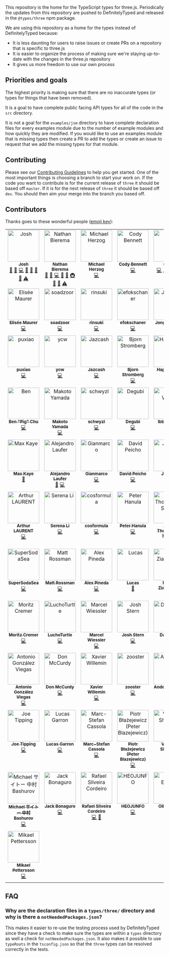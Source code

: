 This repository is the home for the TypeScript types for three.js. Periodically the updates from this repository are pushed to DefinitelyTyped and released in the `@types/three` npm package.

We are using this repository as a home for the types instead of DefinitelyTyped because:

-   It is less daunting for users to raise issues or create PRs on a repository that is specific to three.js
-   It is easier to organize the process of making sure we're staying up-to-date with the changes in the three.js repository
-   It gives us more freedom to use our own process

## Priorities and goals

The highest priority is making sure that there are no inaccurate types (or types for things that have been removed).

It is a goal to have complete public facing API types for all of the code in the `src` directory.

It is not a goal for the `examples/jsm` directory to have complete declaration files for every examples module due to the number of example modules and how quickly they are modified. If you would like to use an examples module that is missing types then create a PR to add the types or create an issue to request that we add the missing types for that module.

## Contributing

Please see our [Contributing Guidelines](https://github.com/three-types/three-ts-types/blob/master/CONTRIBUTING.md) to help you get started. One of the most important things is choosing a branch to start your work on. If the code you want to contribute is for the current release of `three` it should be based off `master`. If it is for the next release of `three` it should be based off `dev`. You should then aim your merge into the branch you based off.

## Contributors

Thanks goes to these wonderful people ([emoji key](https://allcontributors.org/docs/en/emoji-key)):

<!-- ALL-CONTRIBUTORS-LIST:START - Do not remove or modify this section -->
<!-- prettier-ignore-start -->
<!-- markdownlint-disable -->
<table>
  <tbody>
    <tr>
      <td align="center" valign="top" width="14.28%"><a href="https://github.com/joshuaellis"><img src="https://avatars.githubusercontent.com/u/37798644?v=4?s=100" width="100px;" alt="Josh"/><br /><sub><b>Josh</b></sub></a><br /><a href="#question-joshuaellis" title="Answering Questions">💬</a> <a href="https://github.com/three-types/three-ts-types/issues?q=author%3Ajoshuaellis" title="Bug reports">🐛</a> <a href="https://github.com/three-types/three-ts-types/commits?author=joshuaellis" title="Code">💻</a> <a href="https://github.com/three-types/three-ts-types/commits?author=joshuaellis" title="Documentation">📖</a> <a href="#ideas-joshuaellis" title="Ideas, Planning, & Feedback">🤔</a> <a href="#maintenance-joshuaellis" title="Maintenance">🚧</a> <a href="https://github.com/three-types/three-ts-types/pulls?q=is%3Apr+reviewed-by%3Ajoshuaellis" title="Reviewed Pull Requests">👀</a> <a href="https://github.com/three-types/three-ts-types/commits?author=joshuaellis" title="Tests">⚠️</a></td>
      <td align="center" valign="top" width="14.28%"><a href="https://github.com/Methuselah96"><img src="https://avatars.githubusercontent.com/u/693755?v=4?s=100" width="100px;" alt="Nathan Bierema"/><br /><sub><b>Nathan Bierema</b></sub></a><br /><a href="#question-Methuselah96" title="Answering Questions">💬</a> <a href="https://github.com/three-types/three-ts-types/issues?q=author%3AMethuselah96" title="Bug reports">🐛</a> <a href="https://github.com/three-types/three-ts-types/commits?author=Methuselah96" title="Code">💻</a> <a href="https://github.com/three-types/three-ts-types/commits?author=Methuselah96" title="Documentation">📖</a> <a href="#ideas-Methuselah96" title="Ideas, Planning, & Feedback">🤔</a> <a href="#infra-Methuselah96" title="Infrastructure (Hosting, Build-Tools, etc)">🚇</a> <a href="#maintenance-Methuselah96" title="Maintenance">🚧</a> <a href="https://github.com/three-types/three-ts-types/pulls?q=is%3Apr+reviewed-by%3AMethuselah96" title="Reviewed Pull Requests">👀</a> <a href="https://github.com/three-types/three-ts-types/commits?author=Methuselah96" title="Tests">⚠️</a></td>
      <td align="center" valign="top" width="14.28%"><a href="https://human-interactive.org"><img src="https://avatars.githubusercontent.com/u/12612165?v=4?s=100" width="100px;" alt="Michael Herzog"/><br /><sub><b>Michael Herzog</b></sub></a><br /><a href="https://github.com/three-types/three-ts-types/commits?author=Mugen87" title="Code">💻</a></td>
      <td align="center" valign="top" width="14.28%"><a href="https://github.com/CodyJasonBennett"><img src="https://avatars.githubusercontent.com/u/23324155?v=4?s=100" width="100px;" alt="Cody Bennett"/><br /><sub><b>Cody Bennett</b></sub></a><br /><a href="https://github.com/three-types/three-ts-types/commits?author=CodyJasonBennett" title="Code">💻</a></td>
      <td align="center" valign="top" width="14.28%"><a href="http://0b5vr.github.io/"><img src="https://avatars.githubusercontent.com/u/7824814?v=4?s=100" width="100px;" alt="0b5vr"/><br /><sub><b>0b5vr</b></sub></a><br /><a href="https://github.com/three-types/three-ts-types/commits?author=0b5vr" title="Code">💻</a> <a href="https://github.com/three-types/three-ts-types/commits?author=0b5vr" title="Tests">⚠️</a> <a href="#maintenance-0b5vr" title="Maintenance">🚧</a> <a href="https://github.com/three-types/three-ts-types/pulls?q=is%3Apr+reviewed-by%3A0b5vr" title="Reviewed Pull Requests">👀</a> <a href="https://github.com/three-types/three-ts-types/issues?q=author%3A0b5vr" title="Bug reports">🐛</a></td>
      <td align="center" valign="top" width="14.28%"><a href="https://stackoverflow.com/users/2608515/marquizzo"><img src="https://avatars.githubusercontent.com/u/7864858?v=4?s=100" width="100px;" alt="Marquizzo"/><br /><sub><b>Marquizzo</b></sub></a><br /><a href="https://github.com/three-types/three-ts-types/commits?author=marquizzo" title="Code">💻</a></td>
      <td align="center" valign="top" width="14.28%"><a href="https://github.com/khum08"><img src="https://avatars.githubusercontent.com/u/32336026?v=4?s=100" width="100px;" alt="Yuanzk"/><br /><sub><b>Yuanzk</b></sub></a><br /><a href="https://github.com/three-types/three-ts-types/commits?author=khum08" title="Code">💻</a></td>
    </tr>
    <tr>
      <td align="center" valign="top" width="14.28%"><a href="http://sparklinlabs.com/"><img src="https://avatars.githubusercontent.com/u/446986?v=4?s=100" width="100px;" alt="Elisée Maurer"/><br /><sub><b>Elisée Maurer</b></sub></a><br /><a href="https://github.com/three-types/three-ts-types/commits?author=elisee" title="Code">💻</a></td>
      <td align="center" valign="top" width="14.28%"><a href="https://github.com/soadzoor"><img src="https://avatars.githubusercontent.com/u/10392261?v=4?s=100" width="100px;" alt="soadzoor"/><br /><sub><b>soadzoor</b></sub></a><br /><a href="https://github.com/three-types/three-ts-types/commits?author=soadzoor" title="Code">💻</a></td>
      <td align="center" valign="top" width="14.28%"><a href="https://github.com/rinsuki"><img src="https://avatars.githubusercontent.com/u/6533808?v=4?s=100" width="100px;" alt="rinsuki"/><br /><sub><b>rinsuki</b></sub></a><br /><a href="https://github.com/three-types/three-ts-types/commits?author=rinsuki" title="Code">💻</a></td>
      <td align="center" valign="top" width="14.28%"><a href="https://github.com/efokschaner"><img src="https://avatars.githubusercontent.com/u/1409112?v=4?s=100" width="100px;" alt="efokschaner"/><br /><sub><b>efokschaner</b></sub></a><br /><a href="https://github.com/three-types/three-ts-types/commits?author=efokschaner" title="Code">💻</a></td>
      <td align="center" valign="top" width="14.28%"><a href="https://github.com/Jhuni0123"><img src="https://avatars.githubusercontent.com/u/16764073?v=4?s=100" width="100px;" alt="Jonghun Park"/><br /><sub><b>Jonghun Park</b></sub></a><br /><a href="https://github.com/three-types/three-ts-types/commits?author=Jhuni0123" title="Code">💻</a></td>
      <td align="center" valign="top" width="14.28%"><a href="https://github.com/sjpt"><img src="https://avatars.githubusercontent.com/u/4954988?v=4?s=100" width="100px;" alt="sjpt"/><br /><sub><b>sjpt</b></sub></a><br /><a href="https://github.com/three-types/three-ts-types/commits?author=sjpt" title="Code">💻</a></td>
      <td align="center" valign="top" width="14.28%"><a href="https://github.com/Michsior14"><img src="https://avatars.githubusercontent.com/u/1410035?v=4?s=100" width="100px;" alt="Michał Mrozek"/><br /><sub><b>Michał Mrozek</b></sub></a><br /><a href="https://github.com/three-types/three-ts-types/commits?author=Michsior14" title="Code">💻</a></td>
    </tr>
    <tr>
      <td align="center" valign="top" width="14.28%"><a href="https://puxiao.com"><img src="https://avatars.githubusercontent.com/u/3401635?v=4?s=100" width="100px;" alt="puxiao"/><br /><sub><b>puxiao</b></sub></a><br /><a href="https://github.com/three-types/three-ts-types/commits?author=puxiao" title="Code">💻</a></td>
      <td align="center" valign="top" width="14.28%"><a href="https://github.com/ycw"><img src="https://avatars.githubusercontent.com/u/1063018?v=4?s=100" width="100px;" alt="ycw"/><br /><sub><b>ycw</b></sub></a><br /><a href="https://github.com/three-types/three-ts-types/commits?author=ycw" title="Code">💻</a></td>
      <td align="center" valign="top" width="14.28%"><a href="https://github.com/Jazcash"><img src="https://avatars.githubusercontent.com/u/1434248?v=4?s=100" width="100px;" alt="Jazcash"/><br /><sub><b>Jazcash</b></sub></a><br /><a href="https://github.com/three-types/three-ts-types/commits?author=Jazcash" title="Code">💻</a></td>
      <td align="center" valign="top" width="14.28%"><a href="https://bjornstar.com/"><img src="https://avatars.githubusercontent.com/u/20630?v=4?s=100" width="100px;" alt="Bjorn Stromberg"/><br /><sub><b>Bjorn Stromberg</b></sub></a><br /><a href="https://github.com/three-types/three-ts-types/commits?author=bjornstar" title="Code">💻</a></td>
      <td align="center" valign="top" width="14.28%"><a href="https://github.com/happy-turtle"><img src="https://avatars.githubusercontent.com/u/18415215?v=4?s=100" width="100px;" alt="HappyTurtle"/><br /><sub><b>HappyTurtle</b></sub></a><br /><a href="https://github.com/three-types/three-ts-types/commits?author=happy-turtle" title="Code">💻</a></td>
      <td align="center" valign="top" width="14.28%"><a href="https://studio.did0es.me/"><img src="https://avatars.githubusercontent.com/u/38882716?v=4?s=100" width="100px;" alt="Shuta Hirai"/><br /><sub><b>Shuta Hirai</b></sub></a><br /><a href="https://github.com/three-types/three-ts-types/commits?author=shuta13" title="Code">💻</a></td>
      <td align="center" valign="top" width="14.28%"><a href="https://github.com/servinlp"><img src="https://avatars.githubusercontent.com/u/7222029?v=4?s=100" width="100px;" alt="Servin Nissen"/><br /><sub><b>Servin Nissen</b></sub></a><br /><a href="https://github.com/three-types/three-ts-types/commits?author=servinlp" title="Code">💻</a></td>
    </tr>
    <tr>
      <td align="center" valign="top" width="14.28%"><a href="https://benpigchu.com/"><img src="https://avatars.githubusercontent.com/u/9023067?v=4?s=100" width="100px;" alt="Ben "Pig" Chu"/><br /><sub><b>Ben "Pig" Chu</b></sub></a><br /><a href="https://github.com/three-types/three-ts-types/commits?author=benpigchu" title="Code">💻</a></td>
      <td align="center" valign="top" width="14.28%"><a href="https://github.com/woo-cie"><img src="https://avatars.githubusercontent.com/u/24642989?v=4?s=100" width="100px;" alt="Makoto Yamada"/><br /><sub><b>Makoto Yamada</b></sub></a><br /><a href="https://github.com/three-types/three-ts-types/commits?author=woo-cie" title="Code">💻</a></td>
      <td align="center" valign="top" width="14.28%"><a href="https://github.com/schwyzl"><img src="https://avatars.githubusercontent.com/u/1556979?v=4?s=100" width="100px;" alt="schwyzl"/><br /><sub><b>schwyzl</b></sub></a><br /><a href="https://github.com/three-types/three-ts-types/commits?author=schwyzl" title="Code">💻</a></td>
      <td align="center" valign="top" width="14.28%"><a href="https://github.com/Degubi"><img src="https://avatars.githubusercontent.com/u/13366932?v=4?s=100" width="100px;" alt="Degubi"/><br /><sub><b>Degubi</b></sub></a><br /><a href="https://github.com/three-types/three-ts-types/commits?author=Degubi" title="Code">💻</a></td>
      <td align="center" valign="top" width="14.28%"><a href="https://github.com/WCWedin"><img src="https://avatars.githubusercontent.com/u/110730?v=4?s=100" width="100px;" alt="Ibby Wedin"/><br /><sub><b>Ibby Wedin</b></sub></a><br /><a href="https://github.com/three-types/three-ts-types/commits?author=WCWedin" title="Code">💻</a></td>
      <td align="center" valign="top" width="14.28%"><a href="https://github.com/dbuck"><img src="https://avatars.githubusercontent.com/u/983807?v=4?s=100" width="100px;" alt="dbuck"/><br /><sub><b>dbuck</b></sub></a><br /><a href="https://github.com/three-types/three-ts-types/commits?author=dbuck" title="Code">💻</a></td>
      <td align="center" valign="top" width="14.28%"><a href="https://github.com/robertlong"><img src="https://avatars.githubusercontent.com/u/1753624?v=4?s=100" width="100px;" alt="Robert Long"/><br /><sub><b>Robert Long</b></sub></a><br /><a href="https://github.com/three-types/three-ts-types/commits?author=robertlong" title="Code">💻</a></td>
    </tr>
    <tr>
      <td align="center" valign="top" width="14.28%"><a href="https://xk.io/"><img src="https://avatars.githubusercontent.com/u/1046448?v=4?s=100" width="100px;" alt="Max Kaye"/><br /><sub><b>Max Kaye</b></sub></a><br /><a href="https://github.com/three-types/three-ts-types/commits?author=XertroV" title="Documentation">📖</a></td>
      <td align="center" valign="top" width="14.28%"><a href="https://github.com/LauferAlex"><img src="https://avatars.githubusercontent.com/u/86115165?v=4?s=100" width="100px;" alt="Alejandro Laufer"/><br /><sub><b>Alejandro Laufer</b></sub></a><br /><a href="https://github.com/three-types/three-ts-types/issues?q=author%3ALauferAlex" title="Bug reports">🐛</a> <a href="https://github.com/three-types/three-ts-types/commits?author=LauferAlex" title="Code">💻</a></td>
      <td align="center" valign="top" width="14.28%"><a href="https://twitter.com/ggsimm"><img src="https://avatars.githubusercontent.com/u/1862172?v=4?s=100" width="100px;" alt="Gianmarco"/><br /><sub><b>Gianmarco</b></sub></a><br /><a href="https://github.com/three-types/three-ts-types/commits?author=gsimone" title="Code">💻</a></td>
      <td align="center" valign="top" width="14.28%"><a href="https://davidpeicho.github.io/"><img src="https://avatars.githubusercontent.com/u/8783766?v=4?s=100" width="100px;" alt="David Peicho"/><br /><sub><b>David Peicho</b></sub></a><br /><a href="https://github.com/three-types/three-ts-types/commits?author=DavidPeicho" title="Code">💻</a></td>
      <td align="center" valign="top" width="14.28%"><a href="https://github.com/trusktr"><img src="https://avatars.githubusercontent.com/u/297678?v=4?s=100" width="100px;" alt="Joe Pea"/><br /><sub><b>Joe Pea</b></sub></a><br /><a href="https://github.com/three-types/three-ts-types/commits?author=trusktr" title="Code">💻</a></td>
      <td align="center" valign="top" width="14.28%"><a href="https://subho57.github.io"><img src="https://avatars.githubusercontent.com/u/98544661?v=4?s=100" width="100px;" alt="Subhankar Pal"/><br /><sub><b>Subhankar Pal</b></sub></a><br /><a href="https://github.com/three-types/three-ts-types/commits?author=subhankar-trisetra" title="Code">💻</a></td>
      <td align="center" valign="top" width="14.28%"><a href="http://www.seanmcbeth.com/"><img src="https://avatars.githubusercontent.com/u/298046?v=4?s=100" width="100px;" alt="Sean T. McBeth"/><br /><sub><b>Sean T. McBeth</b></sub></a><br /><a href="https://github.com/three-types/three-ts-types/commits?author=capnmidnight" title="Code">💻</a></td>
    </tr>
    <tr>
      <td align="center" valign="top" width="14.28%"><a href="https://github.com/atulrnt"><img src="https://avatars.githubusercontent.com/u/894203?v=4?s=100" width="100px;" alt="Arthur LAURENT"/><br /><sub><b>Arthur LAURENT</b></sub></a><br /><a href="https://github.com/three-types/three-ts-types/commits?author=atulrnt" title="Code">💻</a></td>
      <td align="center" valign="top" width="14.28%"><a href="https://github.com/serenayl"><img src="https://avatars.githubusercontent.com/u/12814119?v=4?s=100" width="100px;" alt="Serena Li"/><br /><sub><b>Serena Li</b></sub></a><br /><a href="https://github.com/three-types/three-ts-types/commits?author=serenayl" title="Code">💻</a></td>
      <td align="center" valign="top" width="14.28%"><a href="https://github.com/cosformula"><img src="https://avatars.githubusercontent.com/u/18232501?v=4?s=100" width="100px;" alt="cosformula"/><br /><sub><b>cosformula</b></sub></a><br /><a href="https://github.com/three-types/three-ts-types/commits?author=cosformula" title="Code">💻</a></td>
      <td align="center" valign="top" width="14.28%"><a href="https://github.com/miko3k"><img src="https://avatars.githubusercontent.com/u/8658482?v=4?s=100" width="100px;" alt="Peter Hanula"/><br /><sub><b>Peter Hanula</b></sub></a><br /><a href="https://github.com/three-types/three-ts-types/commits?author=miko3k" title="Code">💻</a></td>
      <td align="center" valign="top" width="14.28%"><a href="https://github.com/MysteryBlokHed"><img src="https://avatars.githubusercontent.com/u/13910387?v=4?s=100" width="100px;" alt="Adam Thompson-Sharpe"/><br /><sub><b>Adam Thompson-Sharpe</b></sub></a><br /><a href="https://github.com/three-types/three-ts-types/commits?author=MysteryBlokHed" title="Code">💻</a></td>
      <td align="center" valign="top" width="14.28%"><a href="https://www.youtube.com/c/noname0310"><img src="https://avatars.githubusercontent.com/u/48761044?v=4?s=100" width="100px;" alt="noname"/><br /><sub><b>noname</b></sub></a><br /><a href="https://github.com/three-types/three-ts-types/commits?author=noname0310" title="Code">💻</a></td>
      <td align="center" valign="top" width="14.28%"><a href="https://github.com/grschafer"><img src="https://avatars.githubusercontent.com/u/694225?v=4?s=100" width="100px;" alt="Greg Schafer"/><br /><sub><b>Greg Schafer</b></sub></a><br /><a href="https://github.com/three-types/three-ts-types/commits?author=grschafer" title="Code">💻</a></td>
    </tr>
    <tr>
      <td align="center" valign="top" width="14.28%"><a href="https://github.com/SuperSodaSea"><img src="https://avatars.githubusercontent.com/u/8724868?v=4?s=100" width="100px;" alt="SuperSodaSea"/><br /><sub><b>SuperSodaSea</b></sub></a><br /><a href="https://github.com/three-types/three-ts-types/commits?author=SuperSodaSea" title="Code">💻</a></td>
      <td align="center" valign="top" width="14.28%"><a href="https://github.com/mattrossman"><img src="https://avatars.githubusercontent.com/u/22670878?v=4?s=100" width="100px;" alt="Matt Rossman"/><br /><sub><b>Matt Rossman</b></sub></a><br /><a href="https://github.com/three-types/three-ts-types/commits?author=mattrossman" title="Code">💻</a></td>
      <td align="center" valign="top" width="14.28%"><a href="https://github.com/imbateam-gg/titan-reactor"><img src="https://avatars.githubusercontent.com/u/586716?v=4?s=100" width="100px;" alt="Alex Pineda"/><br /><sub><b>Alex Pineda</b></sub></a><br /><a href="https://github.com/three-types/three-ts-types/commits?author=alexpineda" title="Code">💻</a></td>
      <td align="center" valign="top" width="14.28%"><a href="https://draichiboard.vercel.app/"><img src="https://avatars.githubusercontent.com/u/19378148?v=4?s=100" width="100px;" alt="Lucas"/><br /><sub><b>Lucas</b></sub></a><br /><a href="https://github.com/three-types/three-ts-types/commits?author=Draichi" title="Documentation">📖</a></td>
      <td align="center" valign="top" width="14.28%"><a href="https://github.com/mz8i"><img src="https://avatars.githubusercontent.com/u/36160844?v=4?s=100" width="100px;" alt="Maciej Ziarkowski"/><br /><sub><b>Maciej Ziarkowski</b></sub></a><br /><a href="https://github.com/three-types/three-ts-types/commits?author=mz8i" title="Code">💻</a></td>
      <td align="center" valign="top" width="14.28%"><a href="https://github.com/Suprhimp"><img src="https://avatars.githubusercontent.com/u/73486185?v=4?s=100" width="100px;" alt="Suprhimp"/><br /><sub><b>Suprhimp</b></sub></a><br /><a href="https://github.com/three-types/three-ts-types/commits?author=Suprhimp" title="Code">💻</a></td>
      <td align="center" valign="top" width="14.28%"><a href="https://www.stephenli.ca/"><img src="https://avatars.githubusercontent.com/u/458691?v=4?s=100" width="100px;" alt="Stephen Li"/><br /><sub><b>Stephen Li</b></sub></a><br /><a href="https://github.com/three-types/three-ts-types/commits?author=Trinovantes" title="Code">💻</a></td>
    </tr>
    <tr>
      <td align="center" valign="top" width="14.28%"><a href="https://github.com/autonomobil"><img src="https://avatars.githubusercontent.com/u/31781343?s=96&v=4?s=100" width="100px;" alt="Moritz Cremer"/><br /><sub><b>Moritz Cremer</b></sub></a><br /><a href="https://github.com/three-types/three-ts-types/commits?author=autonomobil" title="Code">💻</a></td>
      <td align="center" valign="top" width="14.28%"><a href="https://github.com/LuchoTurtle"><img src="https://avatars.githubusercontent.com/u/17494745?v=4?s=100" width="100px;" alt="LuchoTurtle"/><br /><sub><b>LuchoTurtle</b></sub></a><br /><a href="https://github.com/three-types/three-ts-types/commits?author=LuchoTurtle" title="Code">💻</a></td>
      <td align="center" valign="top" width="14.28%"><a href="https://www.needle.tools"><img src="https://avatars.githubusercontent.com/u/5083203?v=4?s=100" width="100px;" alt="Marcel Wiessler"/><br /><sub><b>Marcel Wiessler</b></sub></a><br /><a href="https://github.com/three-types/three-ts-types/commits?author=marwie" title="Code">💻</a></td>
      <td align="center" valign="top" width="14.28%"><a href="https://github.com/JoshStern"><img src="https://avatars.githubusercontent.com/u/10948202?v=4?s=100" width="100px;" alt="Josh Stern"/><br /><sub><b>Josh Stern</b></sub></a><br /><a href="https://github.com/three-types/three-ts-types/commits?author=JoshStern" title="Code">💻</a></td>
      <td align="center" valign="top" width="14.28%"><a href="https://github.com/rotu"><img src="https://avatars.githubusercontent.com/u/119948?v=4?s=100" width="100px;" alt="Dan Rose"/><br /><sub><b>Dan Rose</b></sub></a><br /><a href="https://github.com/three-types/three-ts-types/commits?author=rotu" title="Code">💻</a></td>
      <td align="center" valign="top" width="14.28%"><a href="https://github.com/gegoggigog"><img src="https://avatars.githubusercontent.com/u/1716001?v=4?s=100" width="100px;" alt="Dan Dolonius"/><br /><sub><b>Dan Dolonius</b></sub></a><br /><a href="https://github.com/three-types/three-ts-types/commits?author=gegoggigog" title="Code">💻</a></td>
      <td align="center" valign="top" width="14.28%"><a href="https://hoodgail.com/"><img src="https://avatars.githubusercontent.com/u/45743294?v=4?s=100" width="100px;" alt="Benjamin"/><br /><sub><b>Benjamin</b></sub></a><br /><a href="https://github.com/three-types/three-ts-types/commits?author=Hoodgail" title="Code">💻</a></td>
    </tr>
    <tr>
      <td align="center" valign="top" width="14.28%"><a href="https://www.linkedin.com/in/antonio-gonz%C3%A1lez-viegas-8b2326151/"><img src="https://avatars.githubusercontent.com/u/56475338?v=4?s=100" width="100px;" alt="Antonio González Viegas"/><br /><sub><b>Antonio González Viegas</b></sub></a><br /><a href="https://github.com/three-types/three-ts-types/commits?author=agviegas" title="Code">💻</a></td>
      <td align="center" valign="top" width="14.28%"><a href="https://www.donmccurdy.com/"><img src="https://avatars.githubusercontent.com/u/1848368?v=4?s=100" width="100px;" alt="Don McCurdy"/><br /><sub><b>Don McCurdy</b></sub></a><br /><a href="https://github.com/three-types/three-ts-types/commits?author=donmccurdy" title="Code">💻</a></td>
      <td align="center" valign="top" width="14.28%"><a href="https://github.com/xawill"><img src="https://avatars.githubusercontent.com/u/2658206?v=4?s=100" width="100px;" alt="Xavier Willemin"/><br /><sub><b>Xavier Willemin</b></sub></a><br /><a href="https://github.com/three-types/three-ts-types/commits?author=xawill" title="Code">💻</a></td>
      <td align="center" valign="top" width="14.28%"><a href="https://github.com/r00ster91"><img src="https://avatars.githubusercontent.com/u/35064754?v=4?s=100" width="100px;" alt="zooster"/><br /><sub><b>zooster</b></sub></a><br /><a href="https://github.com/three-types/three-ts-types/commits?author=r00ster91" title="Code">💻</a></td>
      <td align="center" valign="top" width="14.28%"><a href="https://github.com/andersonleite"><img src="https://avatars.githubusercontent.com/u/52427?v=4?s=100" width="100px;" alt="Anderson Leite"/><br /><sub><b>Anderson Leite</b></sub></a><br /><a href="https://github.com/three-types/three-ts-types/commits?author=andersonleite" title="Code">💻</a></td>
      <td align="center" valign="top" width="14.28%"><a href="https://polygonjs.com/"><img src="https://avatars.githubusercontent.com/u/59701?v=4?s=100" width="100px;" alt="Guillaume Fradin"/><br /><sub><b>Guillaume Fradin</b></sub></a><br /><a href="https://github.com/three-types/three-ts-types/commits?author=frading" title="Code">💻</a></td>
      <td align="center" valign="top" width="14.28%"><a href="https://github.com/Heaust-ops"><img src="https://avatars.githubusercontent.com/u/54670936?v=4?s=100" width="100px;" alt="Heaust Azure"/><br /><sub><b>Heaust Azure</b></sub></a><br /><a href="https://github.com/three-types/three-ts-types/commits?author=Heaust-ops" title="Code">💻</a></td>
    </tr>
    <tr>
      <td align="center" valign="top" width="14.28%"><a href="http://www.joemo.co.uk/"><img src="https://avatars.githubusercontent.com/u/39060404?v=4?s=100" width="100px;" alt="Joe Tipping"/><br /><sub><b>Joe Tipping</b></sub></a><br /><a href="https://github.com/three-types/three-ts-types/commits?author=Gallahron" title="Code">💻</a></td>
      <td align="center" valign="top" width="14.28%"><a href="https://garron.net/"><img src="https://avatars.githubusercontent.com/u/248078?v=4?s=100" width="100px;" alt="Lucas Garron"/><br /><sub><b>Lucas Garron</b></sub></a><br /><a href="https://github.com/three-types/three-ts-types/commits?author=lgarron" title="Code">💻</a></td>
      <td align="center" valign="top" width="14.28%"><a href="https://github.com/maccesch"><img src="https://avatars.githubusercontent.com/u/380881?v=4?s=100" width="100px;" alt="Marc-Stefan Cassola"/><br /><sub><b>Marc-Stefan Cassola</b></sub></a><br /><a href="https://github.com/three-types/three-ts-types/commits?author=maccesch" title="Code">💻</a></td>
      <td align="center" valign="top" width="14.28%"><a href="http://www.linkedin.com/in/peterblazejewicz"><img src="https://avatars.githubusercontent.com/u/14539?v=4?s=100" width="100px;" alt="Piotr Błażejewicz (Peter Blazejewicz)"/><br /><sub><b>Piotr Błażejewicz (Peter Blazejewicz)</b></sub></a><br /><a href="https://github.com/three-types/three-ts-types/commits?author=peterblazejewicz" title="Code">💻</a></td>
      <td align="center" valign="top" width="14.28%"><a href="https://github.com/Vikontte"><img src="https://avatars.githubusercontent.com/u/18411533?v=4?s=100" width="100px;" alt="Victoria Shadrina"/><br /><sub><b>Victoria Shadrina</b></sub></a><br /><a href="https://github.com/three-types/three-ts-types/commits?author=Vikontte" title="Code">💻</a></td>
      <td align="center" valign="top" width="14.28%"><a href="https://github.com/willstott101"><img src="https://avatars.githubusercontent.com/u/335152?v=4?s=100" width="100px;" alt="Will Stott"/><br /><sub><b>Will Stott</b></sub></a><br /><a href="https://github.com/three-types/three-ts-types/commits?author=willstott101" title="Code">💻</a></td>
      <td align="center" valign="top" width="14.28%"><a href="https://github.com/demike"><img src="https://avatars.githubusercontent.com/u/1626922?v=4?s=100" width="100px;" alt="demike"/><br /><sub><b>demike</b></sub></a><br /><a href="https://github.com/three-types/three-ts-types/commits?author=demike" title="Code">💻</a></td>
    </tr>
    <tr>
      <td align="center" valign="top" width="14.28%"><a href="https://github.com/saitonakamura"><img src="https://avatars.githubusercontent.com/u/1552189?v=4?s=100" width="100px;" alt="Michael サイトー 中村 Bashurov"/><br /><sub><b>Michael サイトー 中村 Bashurov</b></sub></a><br /><a href="https://github.com/three-types/three-ts-types/commits?author=saitonakamura" title="Code">💻</a></td>
      <td align="center" valign="top" width="14.28%"><a href="https://github.com/jackbonaguro"><img src="https://avatars.githubusercontent.com/u/15988128?v=4?s=100" width="100px;" alt="Jack Bonaguro"/><br /><sub><b>Jack Bonaguro</b></sub></a><br /><a href="https://github.com/three-types/three-ts-types/commits?author=jackbonaguro" title="Code">💻</a></td>
      <td align="center" valign="top" width="14.28%"><a href="https://github.com/rafaelsc"><img src="https://avatars.githubusercontent.com/u/502282?v=4?s=100" width="100px;" alt="Rafael Sliveira Cordeiro"/><br /><sub><b>Rafael Sliveira Cordeiro</b></sub></a><br /><a href="https://github.com/three-types/three-ts-types/commits?author=rafaelsc" title="Code">💻</a> <a href="https://github.com/three-types/three-ts-types/commits?author=rafaelsc" title="Documentation">📖</a></td>
      <td align="center" valign="top" width="14.28%"><a href="https://github.com/HEOJUNFO"><img src="https://avatars.githubusercontent.com/u/100739943?v=4?s=100" width="100px;" alt="HEOJUNFO"/><br /><sub><b>HEOJUNFO</b></sub></a><br /><a href="https://github.com/three-types/three-ts-types/commits?author=HEOJUNFO" title="Code">💻</a></td>
      <td align="center" valign="top" width="14.28%"><a href="http://www.oletus.fi/"><img src="https://avatars.githubusercontent.com/u/453050?v=4?s=100" width="100px;" alt="Olli Etuaho"/><br /><sub><b>Olli Etuaho</b></sub></a><br /><a href="https://github.com/three-types/three-ts-types/commits?author=Oletus" title="Code">💻</a></td>
      <td align="center" valign="top" width="14.28%"><a href="https://github.com/k2d222"><img src="https://avatars.githubusercontent.com/u/16296136?v=4?s=100" width="100px;" alt="Mathis Brossier"/><br /><sub><b>Mathis Brossier</b></sub></a><br /><a href="https://github.com/three-types/three-ts-types/commits?author=k2d222" title="Code">💻</a></td>
      <td align="center" valign="top" width="14.28%"><a href="https://github.com/oetherington"><img src="https://avatars.githubusercontent.com/u/5075628?v=4?s=100" width="100px;" alt="Ollie Etherington"/><br /><sub><b>Ollie Etherington</b></sub></a><br /><a href="https://github.com/three-types/three-ts-types/commits?author=oetherington" title="Code">💻</a> <a href="https://github.com/three-types/three-ts-types/issues?q=author%3Aoetherington" title="Bug reports">🐛</a></td>
    </tr>
    <tr>
      <td align="center" valign="top" width="14.28%"><a href="https://github.com/Mik-pe"><img src="https://avatars.githubusercontent.com/u/5653426?v=4?s=100" width="100px;" alt="Mikael Pettersson"/><br /><sub><b>Mikael Pettersson</b></sub></a><br /><a href="https://github.com/three-types/three-ts-types/commits?author=Mik-pe" title="Code">💻</a></td>
    </tr>
  </tbody>
</table>

<!-- markdownlint-restore -->
<!-- prettier-ignore-end -->

<!-- ALL-CONTRIBUTORS-LIST:END -->

## FAQ

### Why are the declaration files in a `types/three/` directory and why is there a `notNeededPackages.json`?

This makes it easier to re-use the testing process used by DefinitelyTyped since they have a check to make sure the types are within a `types` directory as well a check for `notNeededPackages.json`. It also makes it possible to use `typeRoots` in the `tsconfig.json` so that the `three` types can be resolved correctly in the tests.
